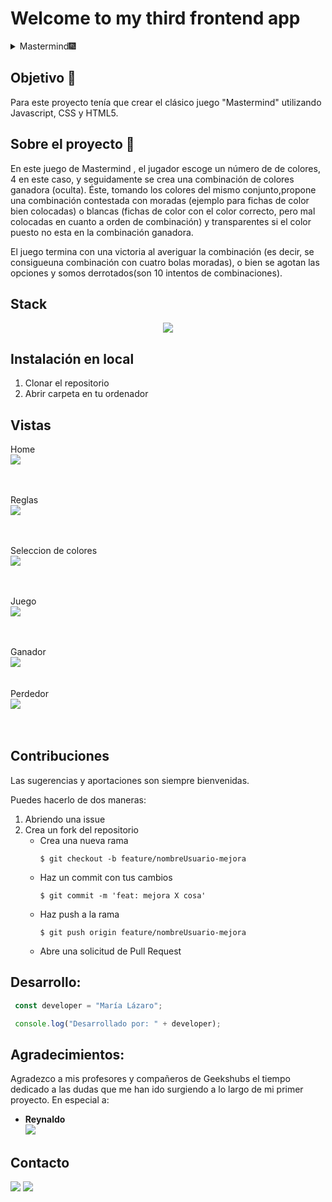 # Welcome to my third frontend app

<details>
  <summary>Mastermind🎆</summary>
  <ol>
    <li><a href="#objetivo-🎯">Objetivo</a></li>
    <li><a href="#sobre-el-proyecto-🔎">Sobre el proyecto</a></li>
    <li><a href="#stack">Stack</a></li>
    <li><a href="#instalación-en-local">Instalación</a></li>
    <li><a href="#vistas">Vistas</a></li>
    <li><a href="#contribuciones">Contribuciones</a></li>
    <li><a href="#licencia">Licencia</a></li>
    <li><a href="#webgrafia">Webgrafia</a></li>
    <li><a href="#desarrollo">Desarrollo</a></li>
    <li><a href="#agradecimientos">Agradecimientos</a></li>
    <li><a href="#contacto">Contacto</a></li>
  </ol>
</details>

## Objetivo 🎯
Para este proyecto tenía que crear el clásico juego "Mastermind" utilizando Javascript, CSS y HTML5.

## Sobre el proyecto 🔎
 En este juego de Mastermind , el jugador escoge un número de de colores, 4 en este caso, y seguidamente se crea una combinación de colores ganadora (oculta). Éste, tomando los colores del mismo conjunto,propone una combinación contestada con moradas (ejemplo para fichas de color
bien colocadas) o blancas (fichas de color con el color correcto, pero mal colocadas
en cuanto a orden de combinación) y transparentes si el color puesto no esta en la combinación ganadora.

El juego termina con una victoria al averiguar la combinación (es decir, se consigueuna combinación con cuatro bolas moradas), o bien se agotan las opciones y somos derrotados(son 10 intentos de
combinaciones).
  


## Stack
<div align="center">
<a href="">
    <img src= "https://sergiosanz.dev/static/b0ad08bfda05fba464bf2927db87772d/6df68/html-css.png"/>
</a>

 </div>

## Instalación en local
1. Clonar el repositorio
 2. Abrir carpeta en tu ordenador
## Vistas
Home
</br>
<img src="css/img/principal.png">  
</br></br>

Reglas
</br>
<img src="css/img/reglas.png">  
</br></br>

Seleccion de colores
</br>
<img src="css/img/colores.png">  
</br></br>

Juego
</br>
<img src="css/img/juego.png">  
</br></br>

Ganador
</br>
<img src="css/img/ganador.png">  
</br></br>
Perdedor
</br>
<img src="css/img/perdedor.png">  
</br></br>

## Contribuciones
Las sugerencias y aportaciones son siempre bienvenidas.  

Puedes hacerlo de dos maneras:

1. Abriendo una issue
2. Crea un fork del repositorio
    - Crea una nueva rama  
        ```
        $ git checkout -b feature/nombreUsuario-mejora
        ```
    - Haz un commit con tus cambios 
        ```
        $ git commit -m 'feat: mejora X cosa'
        ```
    - Haz push a la rama 
        ```
        $ git push origin feature/nombreUsuario-mejora
        ```
    - Abre una solicitud de Pull Request




## Desarrollo:

``` js
 const developer = "María Lázaro";

 console.log("Desarrollado por: " + developer);
```  

## Agradecimientos:

Agradezco a mis profesores y compañeros de Geekshubs el tiempo dedicado a las dudas que me han ido surgiendo a lo largo de mi primer proyecto. En especial a:

-  **Reynaldo**  
  <a href="" target="_blank"><img src="https://img.shields.io/badge/github-24292F?style=for-the-badge&logo=github&logoColor=white" target="_blank"></a>


## Contacto

<a href = "mailto:marialazaro.code@gmail.com"><img src="https://img.shields.io/badge/Gmail-C6362C?style=for-the-badge&logo=gmail&logoColor=white" target="_blank"></a>
<a href="https://www.linkedin.com/in/linkedinUser/" target="_blank"><img src="https://img.shields.io/badge/-LinkedIn-%230077B5?style=for-the-badge&logo=linkedin&logoColor=white" target="_blank"></a> 
</p>

